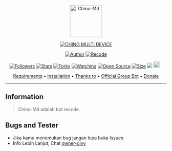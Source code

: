 <p align="center">
<img src="https://upload-xfar05.herokuapp.com/file/ZfximE4pvykL.jpg" alt="Chino-Md" width="100"/>


</p>
<p align="center">
<a href="#"><img title="CHINO MULTI DEVICE" src="https://img.shields.io/badge/CHINO ini MULTI DEVICE-green?colorA=%23ff0000&colorB=%23017e40&style=for-the-badge"></a>
</p>
<p align="center">
<a href="https://github.com/Olavitsme"><img title="Author" src="https://img.shields.io/badge/Author-Olvv-red.svg?style=for-the-badge&logo=github"></a>
<a href="https://github.com/Olavitsme"><img title="Recode" src="https://img.shields.io/badge/Recode-Olvv-red.svg?style=for-the-badge&logo=github"></a>
</p>
<p align="center">
<a href="https://github.com/Olavitsme/followers"><img title="Followers" src="https://img.shields.io/github/followers/olav?color=red&style=flat-square"></a>
<a href="https://github.com/Olavitsme/nyoba/stargazers/"><img title="Stars" src="https://img.shields.io/github/stars/Olavitsme/nyoba?color=blue&style=flat-square"></a>
<a href="https://github.com/Olavitsme/nyoba/network/members"><img title="Forks" src="https://img.shields.io/github/forks/Olavitsme/nyoba?color=red&style=flat-square"></a>
<a href="https://github.com/Olavitsme/nyoba/watchers"><img title="Watching" src="https://img.shields.io/github/watchers/riychdwayne/Chika-Md?label=Watchers&color=blue&style=flat-square"></a>
<a href="https://github.com/Olavitsme/nyoba"><img title="Open Source" src="https://badges.frapsoft.com/os/v2/open-source.svg?v=103"></a>
<a href="https://github.com/Olavitsme/nyoba/"><img title="Size" src="https://img.shields.io/github/repo-size/riychdwayne/Chika-Md?style=flat-square&color=green"></a>
<a href="https://hits.seeyoufarm.com"><img src="https://hits.seeyoufarm.com/api/count/incr/badge.svg?url=https%3A%2F%2Fgithub.com%2Friychdwayne%2FChika-Md&count_bg=%2379C83D&title_bg=%23555555&icon=probot.svg&icon_color=%2300FF6D&title=hits&edge_flat=false"/></a>
<a href="https://github.com/Olavitsme/nyoba/graphs/commit-activity"><img height="20" src="https://img.shields.io/badge/Maintained%3F-yes-green.svg"></a>&nbsp;&nbsp;
</p>

<p align="center">
  <a href="https://github.com/Olavitsme/nyoba#requirements">Requirements</a> •
  <a href="https://github.com/Olavitsme/nyoba#instalasi">Installation</a> •
  <a href="https://github.com/Olavitsme/nyoba#thanks-to">Thanks to</a> •
  <a href="https://github.com/Olavitsme/nyoba#Official-Group"> Official Group Bot</a> •
  <a href="https://github.com/Olavitsme/nyoba#donate">Donate</a>
</p>
</div>


---

## Information
> Chino-Md adalah bot recode

## Bugs and Tester
* Jika kamu menemukan bug jangan lupa buka Issues
* Info Lebih Lanjut, Chat [owner-olvv](https://wa.me/6281319339702)

